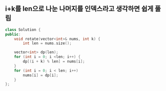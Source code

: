## i+k를 len으로 나눈 나머지를 인덱스라고 생각하면 쉽게 풀림

```c++
class Solution {
public:
    void rotate(vector<int>& nums, int k) {
        int len = nums.size();

    vector<int> dp(len);
    for (int i = 0; i <len; i++) {
        dp[(i + k) % len] = nums[i];
    }
    for (int i = 0; i < len; i++)
        nums[i] = dp[i];
    }
};
```
